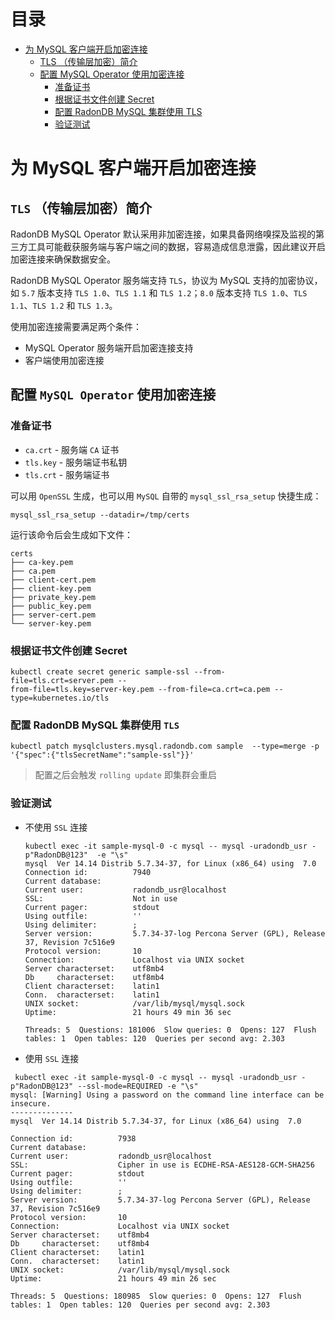 目录
=============
   * [为 MySQL 客户端开启加密连接](#为-MySQL-客户端开启加密连接)
      * [TLS （传输层加密）简介](#TLS-（传输层加密）简介)
      * [配置 MySQL Operator 使用加密连接](#配置-MySQL-Operator-使用加密连接)
         * [准备证书](#准备证书)
         * [根据证书文件创建 Secret](#根据证书文件创建-Secret)
         * [配置 RadonDB MySQL 集群使用 TLS](#配置-RadonDB-MySQL-集群使用-TLS)
         * [验证测试](#验证测试)

# 为 MySQL 客户端开启加密连接

## `TLS` （传输层加密）简介

RadonDB MySQL Operator 默认采用非加密连接，如果具备网络嗅探及监视的第三方工具可能截获服务端与客户端之间的数据，容易造成信息泄露，因此建议开启加密连接来确保数据安全。

RadonDB MySQL Operator 服务端支持 `TLS`，协议为 MySQL 支持的加密协议，如 `5.7` 版本支持 `TLS 1.0`、`TLS 1.1` 和 `TLS 1.2`；`8.0` 版本支持 `TLS 1.0`、`TLS 1.1`、`TLS 1.2` 和 `TLS 1.3`。

使用加密连接需要满足两个条件：

* MySQL Operator 服务端开启加密连接支持
* 客户端使用加密连接

## 配置 `MySQL Operator` 使用加密连接

### 准备证书

* `ca.crt` - 服务端 `CA` 证书
* `tls.key` - 服务端证书私钥
* `tls.crt` - 服务端证书

可以用 `OpenSSL` 生成，也可以用 `MySQL` 自带的 `mysql_ssl_rsa_setup` 快捷生成：

`mysql_ssl_rsa_setup --datadir=/tmp/certs`

运行该命令后会生成如下文件：

```shell
certs
├── ca-key.pem
├── ca.pem
├── client-cert.pem
├── client-key.pem
├── private_key.pem
├── public_key.pem
├── server-cert.pem
└── server-key.pem
```



### 根据证书文件创建 Secret

```shell
kubectl create secret generic sample-ssl --from-file=tls.crt=server.pem --
from-file=tls.key=server-key.pem --from-file=ca.crt=ca.pem --
type=kubernetes.io/tls
```

### 配置 RadonDB MySQL 集群使用 `TLS`

```shell
kubectl patch mysqlclusters.mysql.radondb.com sample  --type=merge -p '{"spec":{"tlsSecretName":"sample-ssl"}}'
```

> 配置之后会触发 `rolling update` 即集群会重启

### 验证测试

* 不使用 `SSL` 连接

  ```shell
  kubectl exec -it sample-mysql-0 -c mysql -- mysql -uradondb_usr -p"RadonDB@123"  -e "\s"
  mysql  Ver 14.14 Distrib 5.7.34-37, for Linux (x86_64) using  7.0
  Connection id:          7940
  Current database:
  Current user:           radondb_usr@localhost
  SSL:                    Not in use
  Current pager:          stdout
  Using outfile:          ''
  Using delimiter:        ;
  Server version:         5.7.34-37-log Percona Server (GPL), Release 37, Revision 7c516e9
  Protocol version:       10
  Connection:             Localhost via UNIX socket
  Server characterset:    utf8mb4
  Db     characterset:    utf8mb4
  Client characterset:    latin1
  Conn.  characterset:    latin1
  UNIX socket:            /var/lib/mysql/mysql.sock
  Uptime:                 21 hours 49 min 36 sec
  
  Threads: 5  Questions: 181006  Slow queries: 0  Opens: 127  Flush tables: 1  Open tables: 120  Queries per second avg: 2.303
  ```

  

* 使用 `SSL` 连接

```shell
 kubectl exec -it sample-mysql-0 -c mysql -- mysql -uradondb_usr -p"RadonDB@123" --ssl-mode=REQUIRED -e "\s"
mysql: [Warning] Using a password on the command line interface can be insecure.
--------------
mysql  Ver 14.14 Distrib 5.7.34-37, for Linux (x86_64) using  7.0

Connection id:          7938
Current database:
Current user:           radondb_usr@localhost
SSL:                    Cipher in use is ECDHE-RSA-AES128-GCM-SHA256
Current pager:          stdout
Using outfile:          ''
Using delimiter:        ;
Server version:         5.7.34-37-log Percona Server (GPL), Release 37, Revision 7c516e9
Protocol version:       10
Connection:             Localhost via UNIX socket
Server characterset:    utf8mb4
Db     characterset:    utf8mb4
Client characterset:    latin1
Conn.  characterset:    latin1
UNIX socket:            /var/lib/mysql/mysql.sock
Uptime:                 21 hours 49 min 26 sec

Threads: 5  Questions: 180985  Slow queries: 0  Opens: 127  Flush tables: 1  Open tables: 120  Queries per second avg: 2.303
```